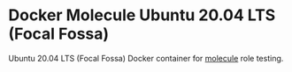 # Docker Molecule Ubuntu 20.04 LTS (Focal Fossa)

Ubuntu 20.04 LTS (Focal Fossa) Docker container for [molecule](https://molecule.readthedocs.io/en/latest/) role testing.
